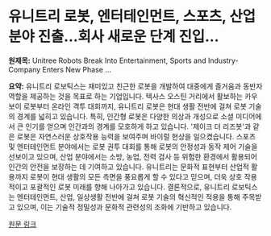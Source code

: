 # 유니트리 로봇, 엔터테인먼트, 스포츠, 산업 분야 진출…회사 새로운 단계 진입…

**원제목:** Unitree Robots Break Into Entertainment, Sports and Industry-Company Enters New Phase ...

**요약:** 유니트리 로보틱스는 재미있고 친근한 로봇을 개발하여 대중에게 즐거움과 동반자 역할을 제공하는 것을 목표로 하는 기업입니다.  텍사스 오스틴 거리에서 활보하는 카우보이 로봇부터 온라인 격투 대회까지,  유니트리 로봇은 현대 생활 전반에 걸쳐 로봇 기술의 경계를 넓히고 있습니다.  특히, 인간형 로봇은 다양한 의상과 개성으로 소셜 미디어에서 큰 인기를 얻으며 인간과의 경계를 모호하게 하고 있습니다.  '제이크 더 리즈봇'과 같은 로봇은 자연스러운 상호작용 능력을 보여주며 바이럴 현상을 일으켰습니다.  스포츠 및 엔터테인먼트 분야에서는 로봇 권투 대회를 통해 로봇의 안정성과 동작 제어 기술을 선보이고 있으며, 산업 분야에서는 소방, 농업, 전력 검사 등 위험한 환경에서 활용되어 인간의 안전을 보장하는 데 기여하고 있습니다.  유니트리는 문화적 표현부터 산업적 활용까지 로봇이 현대 생활의 모든 측면을 풍요롭게 할 수 있다고 믿으며, 더욱 상호 작용적이고 포괄적인 로봇 미래를 향해 나아가고 있습니다.  결론적으로, 유니트리 로보틱스는 엔터테인먼트, 산업, 일상생활 전반에 걸쳐 로봇 기술의 혁신적인 적용을 통해 주목받고 있으며,  이는 기술적 정밀성과 문화적 관련성의 조화에 기반하고 있습니다.

[원문 링크](https://laotiantimes.com/2025/07/23/unitree-robots-break-into-entertainment-sports-and-industry-company-enters-new-phase-of-robotics-integration/)
